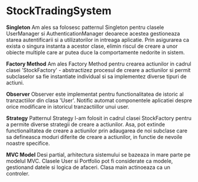 # StockTradingSystem

**Singleton**
  Am ales sa folosesc patternul Singleton pentru clasele UserManager si AuthenticationManager deoarece acestea gestioneaza starea autentificarii si a utilizatorilor in intreaga aplicatie. Prin asigurarea ca exista o singura instanta a acestor clase, elimin riscul de creare a unor obiecte multiple care ar putea duce la comportamente nedorite in sistem.

**Factory Method**
 Am ales Factory Method pentru crearea actiunilor in cadrul clasei 'StockFactory' - abstractizez procesul de creare a actiunilor si permit subclaselor sa fie instantiate individual si sa implementez diverse tipuri de actiuni.

**Observer**
 Observer este implementat pentru functionalitatea de istoric al tranzactiilor din clasa 'User'. Notific automat componentele aplicatiei despre orice modificare in istoricul tranzactiillor unui user.

**Strategy**
 Patternul Strategy l-am folosit in cadrul clasei StockFactory pentru a permite diverse strategii de creare a actiunilor. Asa, pot extinde functionalitatea de creare a actiunilor prin adaugarea de noi subclase care sa defineasca moduri diferite de creare a actiunilor, in functie de nevoile noastre specifice.

 **MVC Model**
   Desi partial, arhitectura sistemului se bazeaza in mare parte pe modelul MVC. Clasele User si Portfolio pot fi considerate ca modele, gestionand datele si logica de afaceri. Clasa main actinoeaza ca un controler.
